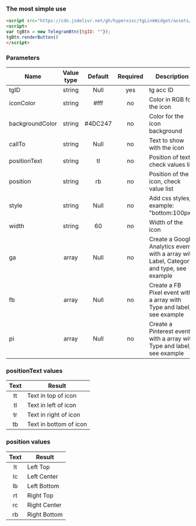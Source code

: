 

### The most simple use
```html
<script src="https://cdn.jsdelivr.net/gh/hyperxzxc/tgLinkWidget/assets/js/tg.js"></script>
<script>
var tgBtn = new TelegramBtn({tgID: ""});
tgBtn.renderButton()
</script>
```


### <strong>Parameters</strong>
Name|Value type| Default | Required | Description
-|:-:|:-:|:-:|-
tgID | string | Null | yes | tg acc ID
iconColor| string | #fff | no | Color in RGB for the icon
backgroundColor| string | #4DC247 | no | Color for the icon background
callTo | string | Null | no | Text to show with the icon
positionText | string | tl | no | Position of text, check values list
position| string | rb | no | Position of the icon, check value list
style | string | Null | no | Add css styles, example: "bottom:100px;"
width | string | 60 | no | Width of the icon
ga| array | Null | no | Create a Google Analytics event with a array with Label, Category and type, see example
fb| array | Null | no | Create a FB Pixel event with a array with Type and label, see example
pi| array | Null | no | Create a Pinterest event with a array with Type and label, see example

  
### <strong>positionText</strong> values
Text|Result
:-:|-
tt| Text in top of icon
tl| Text in left of icon
tr| Text in right of icon
tb| Text in bottom of icon

### <strong>position</strong> values
Text|Result
:-:|-
lt| Left Top
lc| Left Center
lb| Left Bottom
rt| Right Top
rc| Right Center
rb| Right Bottom

<br>
